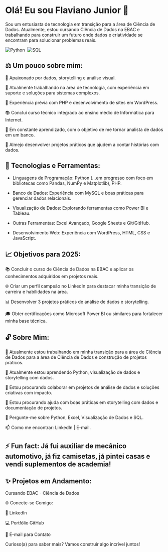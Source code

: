 # Olá! Eu sou Flaviano Junior 👋

Sou um entusiasta de tecnologia em transição para a área de Ciência de Dados. Atualmente, estou cursando Ciência de Dados na EBAC e trabalhando para construir um futuro onde dados e criatividade se encontram para solucionar problemas reais.

![Python](https://img.shields.io/badge/Python-3776AB?style=for-the-badge&logo=python&logoColor=white)&nbsp;
![SQL](https://img.shields.io/badge/-SQL-0D1117?style=for-the-badge&logo=sql&labelColor=0D1117)&nbsp;

## ⚖️ Um pouco sobre mim:

  🎨 Apaixonado por dados, storytelling e análise visual.

  🏢 Atualmente trabalhando na área de tecnologia, com experiência em suporte e soluções para sistemas complexos.

  🔧 Experiência prévia com PHP e desenvolvimento de sites em WordPress.

  📚 Concluí curso técnico integrado ao ensino médio de Informática para Internet.

  🌰 Em constante aprendizado, com o objetivo de me tornar analista de dados em um banco.

  🎊 Almejo desenvolver projetos práticos que ajudem a contar histórias com dados.

## 🔧 Tecnologias e Ferramentas:

* Linguagens de Programação: Python (…em progresso com foco em bibliotecas como Pandas, NumPy e Matplotlib), PHP.

* Banco de Dados: Experiência com MySQL e boas práticas para gerenciar dados relacionais.

* Visualização de Dados: Explorando ferramentas como Power BI e Tableau.

* Outras Ferramentas: Excel Avançado, Google Sheets e Git/GitHub.

* Desenvolvimento Web: Experiência com WordPress, HTML, CSS e JavaScript.

## 📈 Objetivos para 2025:

  📚 Concluir o curso de Ciência de Dados na EBAC e aplicar os conhecimentos adquiridos em projetos reais.

  🌐 Criar um perfil campeão no LinkedIn para destacar minha transição de carreira e habilidades na área.

  📊 Desenvolver 3 projetos práticos de análise de dados e storytelling.

  🎓 Obter certificações como Microsoft Power BI ou similares para fortalecer minha base técnica.

## 🔓 Sobre Mim:

  🔭 Atualmente estou trabalhando em minha transição para a área de Ciência de Dados para a área de Ciência de Dados e construção de projetos práticos.

  🌱 Atualmente estou aprendendo Python, visualização de dados e storytelling com dados.

  👯 Estou procurando colaborar em projetos de análise de dados e soluções criativas com impacto.

  🤔 Estou procurando ajuda com boas práticas em storytelling com dados e documentação de projetos.

  💬 Pergunte-me sobre Python, Excel, Visualização de Dados e SQL.

  📫 Como me encontrar: LinkedIn | E-mail.

## ⚡ Fun fact: Já fui auxiliar de mecânico automotivo, já fiz camisetas, já pintei casas e vendi suplementos de academia!

## ✨ Projetos em Andamento:

Cursando EBAC - Ciência de Dados

🌐 Conecte-se Comigo:

🔖 LinkedIn

💻 Portfólio GitHub

📧 E-mail para Contato

Curioso(a) para saber mais? Vamos construir algo incrível juntos!
